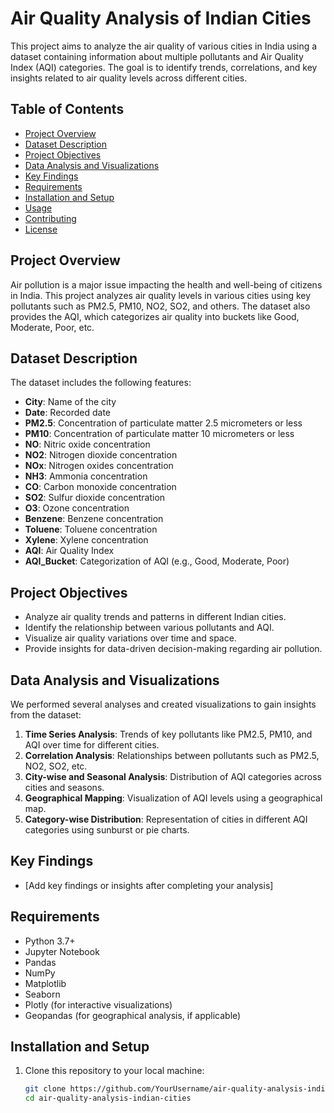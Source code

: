 # Air Quality Analysis of Indian Cities

This project aims to analyze the air quality of various cities in India using a dataset containing information about multiple pollutants and Air Quality Index (AQI) categories. The goal is to identify trends, correlations, and key insights related to air quality levels across different cities.

## Table of Contents
- [Project Overview](#project-overview)
- [Dataset Description](#dataset-description)
- [Project Objectives](#project-objectives)
- [Data Analysis and Visualizations](#data-analysis-and-visualizations)
- [Key Findings](#key-findings)
- [Requirements](#requirements)
- [Installation and Setup](#installation-and-setup)
- [Usage](#usage)
- [Contributing](#contributing)
- [License](#license)

## Project Overview
Air pollution is a major issue impacting the health and well-being of citizens in India. This project analyzes air quality levels in various cities using key pollutants such as PM2.5, PM10, NO2, SO2, and others. The dataset also provides the AQI, which categorizes air quality into buckets like Good, Moderate, Poor, etc.

## Dataset Description
The dataset includes the following features:
- **City**: Name of the city
- **Date**: Recorded date
- **PM2.5**: Concentration of particulate matter 2.5 micrometers or less
- **PM10**: Concentration of particulate matter 10 micrometers or less
- **NO**: Nitric oxide concentration
- **NO2**: Nitrogen dioxide concentration
- **NOx**: Nitrogen oxides concentration
- **NH3**: Ammonia concentration
- **CO**: Carbon monoxide concentration
- **SO2**: Sulfur dioxide concentration
- **O3**: Ozone concentration
- **Benzene**: Benzene concentration
- **Toluene**: Toluene concentration
- **Xylene**: Xylene concentration
- **AQI**: Air Quality Index
- **AQI_Bucket**: Categorization of AQI (e.g., Good, Moderate, Poor)

## Project Objectives
- Analyze air quality trends and patterns in different Indian cities.
- Identify the relationship between various pollutants and AQI.
- Visualize air quality variations over time and space.
- Provide insights for data-driven decision-making regarding air pollution.

## Data Analysis and Visualizations
We performed several analyses and created visualizations to gain insights from the dataset:
1. **Time Series Analysis**: Trends of key pollutants like PM2.5, PM10, and AQI over time for different cities.
2. **Correlation Analysis**: Relationships between pollutants such as PM2.5, NO2, SO2, etc.
3. **City-wise and Seasonal Analysis**: Distribution of AQI categories across cities and seasons.
4. **Geographical Mapping**: Visualization of AQI levels using a geographical map.
5. **Category-wise Distribution**: Representation of cities in different AQI categories using sunburst or pie charts.

## Key Findings
- [Add key findings or insights after completing your analysis]

## Requirements
- Python 3.7+
- Jupyter Notebook
- Pandas
- NumPy
- Matplotlib
- Seaborn
- Plotly (for interactive visualizations)
- Geopandas (for geographical analysis, if applicable)

## Installation and Setup
1. Clone this repository to your local machine:
   ```bash
   git clone https://github.com/YourUsername/air-quality-analysis-indian-cities.git
   cd air-quality-analysis-indian-cities

